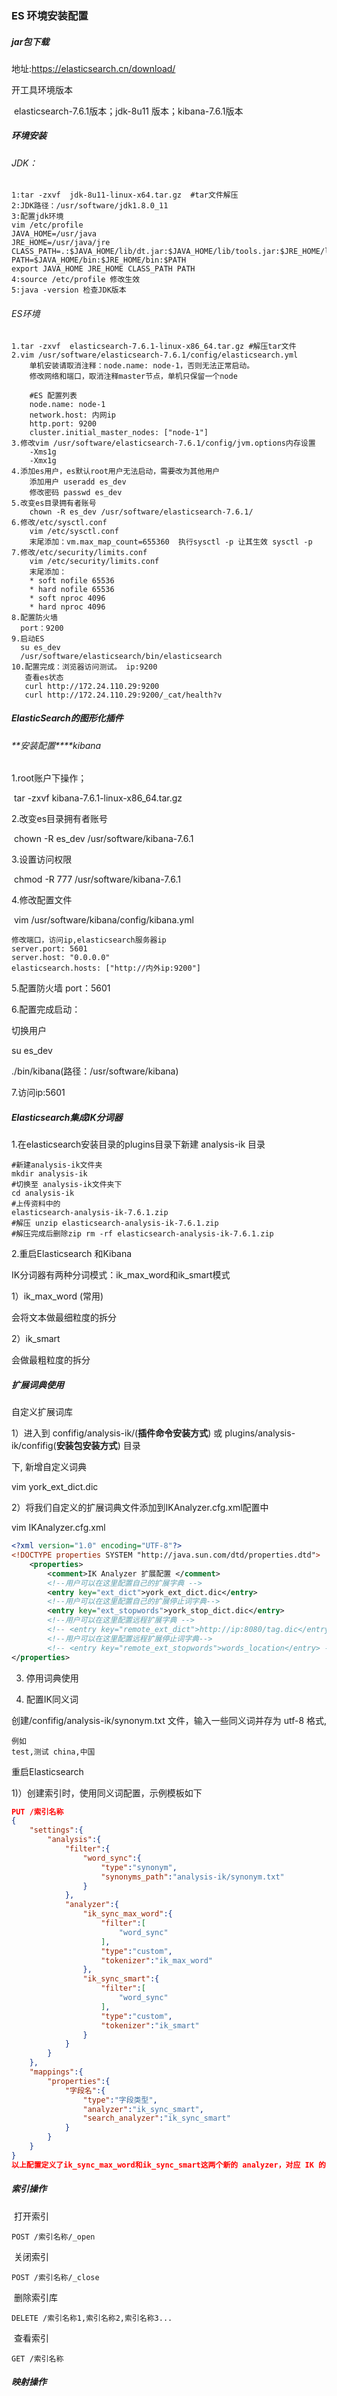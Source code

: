 ### ES 环境安装配置

##### jar包下载

地址:https://elasticsearch.cn/download/

开工具环境版本

​	elasticsearch-7.6.1版本；jdk-8u11 版本；kibana-7.6.1版本

##### 环境安装

###### JDK：

```
1:tar -zxvf  jdk-8u11-linux-x64.tar.gz  #tar文件解压
2:JDK路径：/usr/software/jdk1.8.0_11
3:配置jdk环境
vim /etc/profile
JAVA_HOME=/usr/java 
JRE_HOME=/usr/java/jre CLASS_PATH=.:$JAVA_HOME/lib/dt.jar:$JAVA_HOME/lib/tools.jar:$JRE_HOME/lib 			   			PATH=$JAVA_HOME/bin:$JRE_HOME/bin:$PATH 
export JAVA_HOME JRE_HOME CLASS_PATH PATH
4:source /etc/profile 修改生效
5:java -version 检查JDK版本
```

######  ES环境

```
1.tar -zxvf  elasticsearch-7.6.1-linux-x86_64.tar.gz #解压tar文件
2.vim /usr/software/elasticsearch-7.6.1/config/elasticsearch.yml
	单机安装请取消注释：node.name: node-1，否则无法正常启动。
	修改网络和端口，取消注释master节点，单机只保留一个node
	
	#ES 配置列表
	node.name: node-1
	network.host: 内网ip
	http.port: 9200 
	cluster.initial_master_nodes: ["node-1"]
3.修改vim /usr/software/elasticsearch-7.6.1/config/jvm.options内存设置
    -Xms1g 
    -Xmx1g
4.添加es用户，es默认root用户无法启动，需要改为其他用户
	添加用户 useradd es_dev 
	修改密码 passwd es_dev
5.改变es目录拥有者账号
	chown -R es_dev /usr/software/elasticsearch-7.6.1/
6.修改/etc/sysctl.conf
	vim /etc/sysctl.conf 
	末尾添加：vm.max_map_count=655360  执行sysctl -p 让其生效 sysctl -p
7.修改/etc/security/limits.conf
	vim /etc/security/limits.conf
	末尾添加：
	* soft nofile 65536 
	* hard nofile 65536 
	* soft nproc 4096 
	* hard nproc 4096
8.配置防火墙
  port：9200
9.启动ES
  su es_dev
  /usr/software/elasticsearch/bin/elasticsearch
10.配置完成：浏览器访问测试。 ip:9200
   查看es状态
   curl http://172.24.110.29:9200
   curl http://172.24.110.29:9200/_cat/health?v
```

#####  ElasticSearch的图形化插件

###### **安装配置****kibana

1.root账户下操作；

​	tar -zxvf  kibana-7.6.1-linux-x86_64.tar.gz

2.改变es目录拥有者账号

​	chown -R es_dev /usr/software/kibana-7.6.1

3.设置访问权限

​	chmod -R 777 /usr/software/kibana-7.6.1

4.修改配置文件

​	vim /usr/software/kibana/config/kibana.yml

```
修改端口，访问ip,elasticsearch服务器ip
server.port: 5601 
server.host: "0.0.0.0" 
elasticsearch.hosts: ["http://内外ip:9200"]
```

5.配置防火墙
  port：5601

6.配置完成启动：

切换用户 

su es_dev

./bin/kibana(路径：/usr/software/kibana)

7.访问ip:5601

##### **Elasticsearch集成*IK***分词器

1.在elasticsearch安装目录的plugins目录下新建 analysis-ik 目录

```
#新建analysis-ik文件夹 
mkdir analysis-ik 
#切换至 analysis-ik文件夹下 
cd analysis-ik 
#上传资料中的 
elasticsearch-analysis-ik-7.6.1.zip
#解压 unzip elasticsearch-analysis-ik-7.6.1.zip
#解压完成后删除zip rm -rf elasticsearch-analysis-ik-7.6.1.zip
```

2.重启Elasticsearch 和Kibana

IK分词器有两种分词模式：ik_max_word和ik_smart模式

1）ik_max_word (常用)

会将文本做最细粒度的拆分

2）ik_smart

会做最粗粒度的拆分

##### 扩展词典使用

自定义扩展词库

1）进入到 confifig/analysis-ik/(**插件命令安装方式**) 或 plugins/analysis-ik/confifig(**安装包安装方式**) 目录

下, 新增自定义词典

vim york_ext_dict.dic 

2）将我们自定义的扩展词典文件添加到IKAnalyzer.cfg.xml配置中

vim IKAnalyzer.cfg.xml

```xml
<?xml version="1.0" encoding="UTF-8"?> 
<!DOCTYPE properties SYSTEM "http://java.sun.com/dtd/properties.dtd"> 
	<properties> 
        <comment>IK Analyzer 扩展配置 </comment>
        <!--用户可以在这里配置自己的扩展字典 --> 
        <entry key="ext_dict">york_ext_dict.dic</entry> 
        <!--用户可以在这里配置自己的扩展停止词字典-->
		<entry key="ext_stopwords">york_stop_dict.dic</entry> 
        <!--用户可以在这里配置远程扩展字典 --> 
        <!-- <entry key="remote_ext_dict">http://ip:8080/tag.dic</entry> -->
        <!--用户可以在这里配置远程扩展停止词字典--> 
        <!-- <entry key="remote_ext_stopwords">words_location</entry> -->
</properties>
```

3) 停用词典使用

4) 配置IK同义词

创建/confifig/analysis-ik/synonym.txt 文件，输入一些同义词并存为 utf-8 格式,

```
例如
test,测试 china,中国
```

重启Elasticsearch

1)）创建索引时，使用同义词配置，示例模板如下

```json
PUT /索引名称
{
    "settings":{
        "analysis":{
            "filter":{
                "word_sync":{
                    "type":"synonym",
                    "synonyms_path":"analysis-ik/synonym.txt"
                }
            },
            "analyzer":{
                "ik_sync_max_word":{
                    "filter":[
                        "word_sync"
                    ],
                    "type":"custom",
                    "tokenizer":"ik_max_word"
                },
                "ik_sync_smart":{
                    "filter":[
                        "word_sync"
                    ],
                    "type":"custom",
                    "tokenizer":"ik_smart"
                }
            }
        }
    },
    "mappings":{
        "properties":{
            "字段名":{
                "type":"字段类型",
                "analyzer":"ik_sync_smart",
                "search_analyzer":"ik_sync_smart"
            }
        }
    }
}
以上配置定义了ik_sync_max_word和ik_sync_smart这两个新的 analyzer，对应 IK 的 ik_max_word 和ik_smart 两种分词策略。ik_sync_max_word和 ik_sync_smart都会使用 synonym filter 实现同义词转换
```

##### 索引操作

​	打开索引

```
POST /索引名称/_open
```

​	关闭索引

```
POST /索引名称/_close
```

​	删除索引库

```
DELETE /索引名称1,索引名称2,索引名称3...
```

​	查看索引

```
GET /索引名称
```

##### 映射操作

```

```

